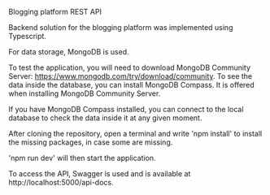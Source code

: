 Blogging platform REST API 

Backend solution for the blogging platform was implemented using Typescript. 

For data storage, MongoDB is used. 

To test the application, you will need to download MongoDB Community Server: https://www.mongodb.com/try/download/community.
To see the data inside the database, you can install MongoDB Compass. It is offered when installing MongoDB Community Server.

If you have MongoDB Compass installed, you can connect to the local database to check the data inside it at any given moment.


After cloning the repository, open a terminal and write 'npm install' to install the missing packages, in case some are missing.

'npm run dev' will then start the application.

To access the API, Swagger is used and is available at http://localhost:5000/api-docs.
